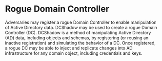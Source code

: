 # Rogue Domain Controller

Adversaries may register a rogue Domain Controller to enable manipulation of Active Directory data. DCShadow may be used to create a rogue Domain Controller (DC). DCShadow is a method of manipulating Active Directory (AD) data, including objects and schemas, by registering (or reusing an inactive registration) and simulating the behavior of a DC. Once registered, a rogue DC may be able to inject and replicate changes into AD infrastructure for any domain object, including credentials and keys.